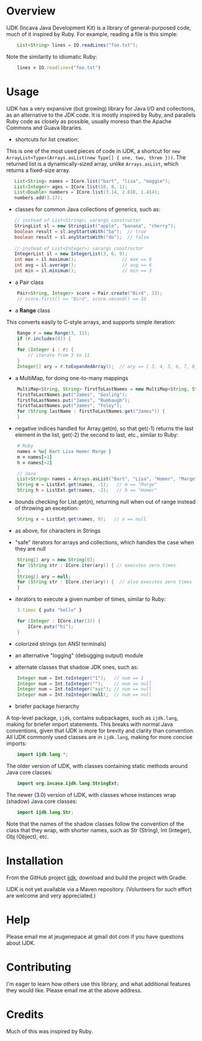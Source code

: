 # Overview

IJDK (Incava Java Development Kit) is a library of general-purposed code, much of it inspired by
Ruby. For example, reading a file is this simple:

```java
    List<String> lines = IO.readLines("foo.txt");
```

Note the similarity to idiomatic Ruby:

```ruby
    lines = IO.readlines("foo.txt")
```

# Usage

IJDK has a very expansive (but growing) library for Java I/O and collections, as an alternative to
the JDK code. It is mostly inspired by Ruby, and parallels Ruby code as closely as possible, usually
moreso than the Apache Commons and Guava libraries.

* shortcuts for list creation:

This is one of the most used pieces of code in IJDK, a shortcut for `new
ArrayList<Type>(Arrays.asList(new Type[] { one, two, three }))`. The returned list is a
dynamically-sized array, unlike `Arrays.asList`, which returns a fixed-size array.

```java
   List<String> names = ICore.list("bart", "lisa", "maggie");
   List<Integer> ages = ICore.list(10, 8, 1);
   List<Double> numbers = ICore.list(3.14, 2.818, 1.414);
   numbers.add(3.17);
```

* classes for common Java collections of generics, such as:

```java
   // instead of List<String>; varargs constructor
   StringList sl = new StringList("apple", "banana", "cherry");
   boolean result = sl.anyStartsWith("ba");  // true
   boolean result = sl.anyStartsWith("do");  // false
   
   // instead of List<Integer>; varargs constructor
   IntegerList il = new IntegerList(3, 6, 9);
   int max = il.maximum();                 // max == 9
   int avg = il.average();                 // avg == 6
   int min = il.minimum();                 // min == 3
```

* a Pair class

```java
    Pair<String, Integer> score = Pair.create("Bird", 33);
    // score.first() == "Bird", score.second() == 33
```

* a **Range** class

This converts easily to C-style arrays, and supports simple iteration:

```java
    Range r = new Range(3, 11);
    if (r.includes(4)) {
    }
    for (Integer i : r) {
        // iterate from 3 to 11
    }
    Integer[] ary = r.toExpandedArray();  // ary == [ 3, 4, 5, 6, 7, 8, 9, 10, 11 ]
```

* a MultiMap, for doing one-to-many mappings

```java
    MultiMap<String, String> firstToLastNames = new MultiMap<String, String>();
    firstToLastNames.put("James", "Gosling");
    firstToLastNames.put("James", "Rumbaugh");
    firstToLastNames.put("James", "Foley");
    for (String lastName : firstToLastNames.get("James")) {
    }
```

* negative indices handled for Array.get(n), so that get(-1) returns the last element in the list,
  get(-2) the second to last, etc., similar to Ruby:

```ruby
    # Ruby
    names = %w{ Bart Lisa Homer Marge }
    m = names[-1]
    h = names[-2]
```

```java
    // Java
    List<String> names = Arrays.asList("Bart", "Lisa", "Homer", "Marge");
    String m = ListExt.get(names, -1);   // m == "Marge"
    String h = ListExt.get(names, -2);   // h == "Homer"
```

* bounds checking for List.get(n), returning null when out of range instead of
  throwing an exception:

```java
    String x = ListExt.get(names, 9);   // x == null
```

* as above, for characters in Strings

* "safe" iterators for arrays and collections, which handles the case when they are null

```java
    String[] ary = new String[0];
    for (String str : ICore.iter(ary)) { // executes zero times
    }
    String[] ary = null;
    for (String str : ICore.iter(ary)) {  // also executes zero times
    }
```

* iterators to execute a given number of times, similar to Ruby:

```ruby
    3.times { puts "hello" }
```

```java
    for (Integer : ICore.iter(3)) {
        ICore.puts("hi");
    }
```

* colorized strings (on ANSI terminals)

* an alternative "logging" (debugging output) module

* alternate classes that shadow JDK ones, such as:

```java
    Integer num = Int.toInteger("1");   // num == 1
    Integer num = Int.toInteger("");    // num == null
    Integer num = Int.toInteger("xyz"); // num == null
    Integer num = Int.toInteger(null);  // num == null
```

* briefer package hierarchy

A top-level package, `ijdk`, contains subpackages, such as `ijdk.lang`, making for briefer import
statements. This breaks with normal Java conventions, given that IJDK is more for brevity and
clarity than convention. All IJDK commonly used classes are in `ijdk.lang`, making for more concise
imports:

```java
    import ijdk.lang.*;
```

The older version of IJDK, with classes containing static methods around Java core classes:

```java
    import org.incava.ijdk.lang.StringExt;
```

The newer (3.0) version of IJDK, with classes whose instances wrap (shadow) Java core classes:

```java
    import ijdk.lang.Str;
```

Note that the names of the shadow classes follow the convention of the class that they wrap, with
shorter names, such as Str (String), Int (Integer), Obj (Object), etc.

# Installation

From the GitHub project [ijdk](http://github.com/jpace/ijdk "IJDK"), download and build the project
with Gradle.

IJDK is not yet available via a Maven repository. (Volunteers for such effort are welcome and very
appreciated.)

# Help

Please email me at jeugenepace at gmail dot com if you have questions about IJDK.

# Contributing

I'm eager to learn how others use this library, and what additional features they would like. Please
email me at the above address.

# Credits

Much of this was inspired by Ruby.
